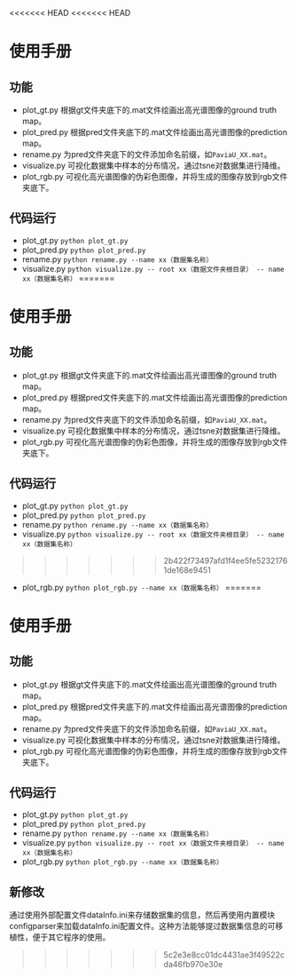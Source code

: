 <<<<<<< HEAD
<<<<<<< HEAD
# 使用手册
## 功能
* plot_gt.py 根据gt文件夹底下的.mat文件绘画出高光谱图像的ground truth map。
* plot_pred.py 根据pred文件夹底下的.mat文件绘画出高光谱图像的prediction map。
* rename.py 为pred文件夹底下的文件添加命名前缀，如`PaviaU_XX.mat`。
* visualize.py 可视化数据集中样本的分布情况，通过tsne对数据集进行降维。
* plot_rgb.py 可视化高光谱图像的伪彩色图像，并将生成的图像存放到rgb文件夹底下。

## 代码运行
* plot_gt.py `python plot_gt.py`
* plot_pred.py `python plot_pred.py`
* rename.py `python rename.py --name xx（数据集名称）`
* visualize.py `python visualize.py -- root xx（数据文件夹根目录） -- name xx（数据集名称）`
=======
# 使用手册
## 功能
* plot_gt.py 根据gt文件夹底下的.mat文件绘画出高光谱图像的ground truth map。
* plot_pred.py 根据pred文件夹底下的.mat文件绘画出高光谱图像的prediction map。
* rename.py 为pred文件夹底下的文件添加命名前缀，如`PaviaU_XX.mat`。
* visualize.py 可视化数据集中样本的分布情况，通过tsne对数据集进行降维。
* plot_rgb.py 可视化高光谱图像的伪彩色图像，并将生成的图像存放到rgb文件夹底下。

## 代码运行
* plot_gt.py `python plot_gt.py`
* plot_pred.py `python plot_pred.py`
* rename.py `python rename.py --name xx（数据集名称）`
* visualize.py `python visualize.py -- root xx（数据文件夹根目录） -- name xx（数据集名称）`
>>>>>>> 2b422f73497afd1f4ee5fe52321761de168e9451
* plot_rgb.py `python plot_rgb.py --name xx（数据集名称）`
=======
# 使用手册
## 功能
* plot_gt.py 根据gt文件夹底下的.mat文件绘画出高光谱图像的ground truth map。
* plot_pred.py 根据pred文件夹底下的.mat文件绘画出高光谱图像的prediction map。
* rename.py 为pred文件夹底下的文件添加命名前缀，如`PaviaU_XX.mat`。
* visualize.py 可视化数据集中样本的分布情况，通过tsne对数据集进行降维。
* plot_rgb.py 可视化高光谱图像的伪彩色图像，并将生成的图像存放到rgb文件夹底下。

## 代码运行
* plot_gt.py `python plot_gt.py`
* plot_pred.py `python plot_pred.py`
* rename.py `python rename.py --name xx（数据集名称）`
* visualize.py `python visualize.py -- root xx（数据文件夹根目录） -- name xx（数据集名称）`
* plot_rgb.py `python plot_rgb.py --name xx（数据集名称）`

## 新修改
通过使用外部配置文件dataInfo.ini来存储数据集的信息，然后再使用内置模块configparser来加载dataInfo.ini配置文件。这种方法能够提过数据集信息的可移植性，便于其它程序的使用。
>>>>>>> 5c2e3e8cc01dc4431ae3f49522cda46fb970e30e
